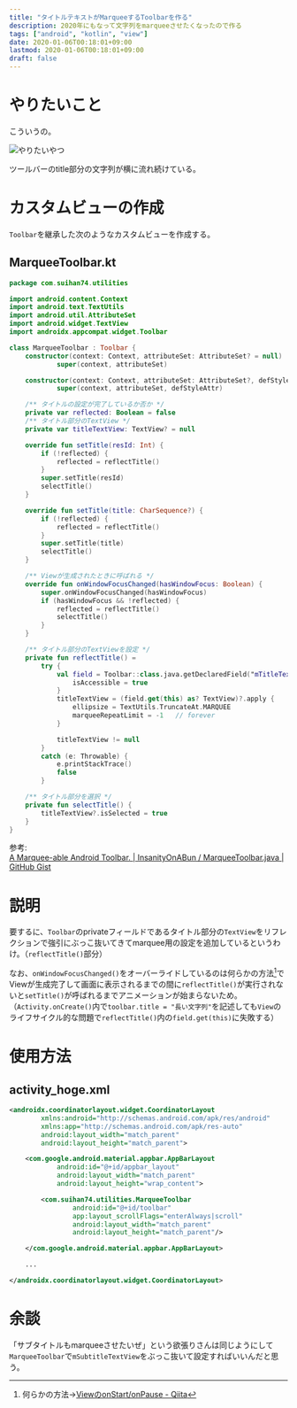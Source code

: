 ```yaml
---
title: "タイトルテキストがMarqueeするToolbarを作る"
description: 2020年にもなって文字列をmarqueeさせたくなったので作る
tags: ["android", "kotlin", "view"]
date: 2020-01-06T00:18:01+09:00
lastmod: 2020-01-06T00:18:01+09:00
draft: false
---
```


# やりたいこと

こういうの。

![やりたいやつ](/images/2020/01_06_00_01.gif "様子アニメーション")

ツールバーのtitle部分の文字列が横に流れ続けている。


# カスタムビューの作成

`Toolbar`を継承した次のようなカスタムビューを作成する。

## MarqueeToolbar.kt

```kt
package com.suihan74.utilities

import android.content.Context
import android.text.TextUtils
import android.util.AttributeSet
import android.widget.TextView
import androidx.appcompat.widget.Toolbar

class MarqueeToolbar : Toolbar {
    constructor(context: Context, attributeSet: AttributeSet? = null) :
            super(context, attributeSet)

    constructor(context: Context, attributeSet: AttributeSet?, defStyleAttr: Int) :
            super(context, attributeSet, defStyleAttr)

    /** タイトルの設定が完了しているか否か */
    private var reflected: Boolean = false
    /** タイトル部分のTextView */
    private var titleTextView: TextView? = null

    override fun setTitle(resId: Int) {
        if (!reflected) {
            reflected = reflectTitle()
        }
        super.setTitle(resId)
        selectTitle()
    }

    override fun setTitle(title: CharSequence?) {
        if (!reflected) {
            reflected = reflectTitle()
        }
        super.setTitle(title)
        selectTitle()
    }

    /** Viewが生成されたときに呼ばれる */
    override fun onWindowFocusChanged(hasWindowFocus: Boolean) {
        super.onWindowFocusChanged(hasWindowFocus)
        if (hasWindowFocus && !reflected) {
            reflected = reflectTitle()
            selectTitle()
        }
    }

    /** タイトル部分のTextViewを設定 */
    private fun reflectTitle() =
        try {
            val field = Toolbar::class.java.getDeclaredField("mTitleTextView").apply {
                isAccessible = true
            }
            titleTextView = (field.get(this) as? TextView)?.apply {
                ellipsize = TextUtils.TruncateAt.MARQUEE
                marqueeRepeatLimit = -1   // forever
            }

            titleTextView != null
        }
        catch (e: Throwable) {
            e.printStackTrace()
            false
        }

    /** タイトル部分を選択 */
    private fun selectTitle() {
        titleTextView?.isSelected = true
    }
}
```

参考:  
[A Marquee-able Android Toolbar. | InsanityOnABun / MarqueeToolbar.java | GitHub Gist](https://gist.github.com/InsanityOnABun/95c0757f2f527cc50e39)

# 説明

要するに、`Toolbar`のprivateフィールドであるタイトル部分の`TextView`をリフレクションで強引にぶっこ抜いてきてmarquee用の設定を追加しているというわけ。（`reflectTitle()`部分）

なお、`onWindowFocusChanged()`をオーバーライドしているのは何らかの方法[^1]でViewが生成完了して画面に表示されるまでの間に`reflectTitle()`が実行されないと`setTitle()`が呼ばれるまでアニメーションが始まらないため。  
（`Activity.onCreate()`内で`toolbar.title = "長い文字列"`を記述しても`View`のライフサイクル的な問題で`reflectTitle()`内の`field.get(this)`に失敗する）

[^1]: 何らかの方法→[ViewのonStart/onPause - Qiita](https://qiita.com/wasnot/items/06375957a325ba3bc2fa)

# 使用方法

## activity_hoge.xml

```xml
<androidx.coordinatorlayout.widget.CoordinatorLayout
        xmlns:android="http://schemas.android.com/apk/res/android"
        xmlns:app="http://schemas.android.com/apk/res-auto"
        android:layout_width="match_parent"
        android:layout_height="match_parent">

    <com.google.android.material.appbar.AppBarLayout
            android:id="@+id/appbar_layout"
            android:layout_width="match_parent"
            android:layout_height="wrap_content">

        <com.suihan74.utilities.MarqueeToolbar
                android:id="@+id/toolbar"
                app:layout_scrollFlags="enterAlways|scroll"
                android:layout_width="match_parent"
                android:layout_height="match_parent"/>

    </com.google.android.material.appbar.AppBarLayout>

    ...

</androidx.coordinatorlayout.widget.CoordinatorLayout>
```

# 余談

「サブタイトルもmarqueeさせたいぜ」という欲張りさんは同じようにして`MarqueeToolbar`で`mSubtitleTextView`をぶっこ抜いて設定すればいいんだと思う。
